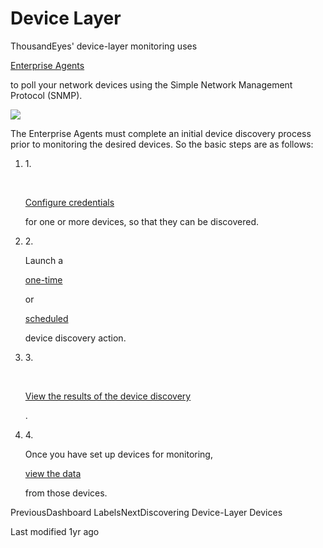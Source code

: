 # Device Layer

ThousandEyes' device-layer monitoring uses

[Enterprise Agents](https://docs.thousandeyes.com/product-documentation/global-vantage-points/enterprise-agents)

to poll your network devices using the Simple Network Management Protocol (SNMP).

![](https://2360053865-files.gitbook.io/\~/files/v0/b/gitbook-x-prod.appspot.com/o/spaces%2F-M4QARF6s57qxMrOHDTZ%2Fuploads%2Fgit-blob-edf9cba88c2dbc7f1d7ed32ef095b1bb24a4181c%2Fproduct-documentation\_device-layer\_discovering-device-layer-devices-1.png?alt=media)

The Enterprise Agents must complete an initial device discovery process prior to monitoring the desired devices. So the basic steps are as follows:

1.  1\.

    ​

    [Configure credentials](https://docs.thousandeyes.com/product-documentation/device-layer/discovering-device-layer-devices#configuring-device-credentials)

    for one or more devices, so that they can be discovered.
2.  2\.

    Launch a

    [one-time](https://docs.thousandeyes.com/product-documentation/device-layer/discovering-device-layer-devices#one-time-discovery)

    or

    [scheduled](https://docs.thousandeyes.com/product-documentation/device-layer/discovering-device-layer-devices#scheduled-discovery)

    device discovery action.
3.  3\.

    ​

    [View the results of the device discovery](https://docs.thousandeyes.com/product-documentation/device-layer/device-discovery-results)

    .
4.  4\.

    Once you have set up devices for monitoring,

    [view the data](https://docs.thousandeyes.com/product-documentation/device-layer/using-the-device-layer-view)

    from those devices.

PreviousDashboard LabelsNextDiscovering Device-Layer Devices

Last modified 1yr ago
